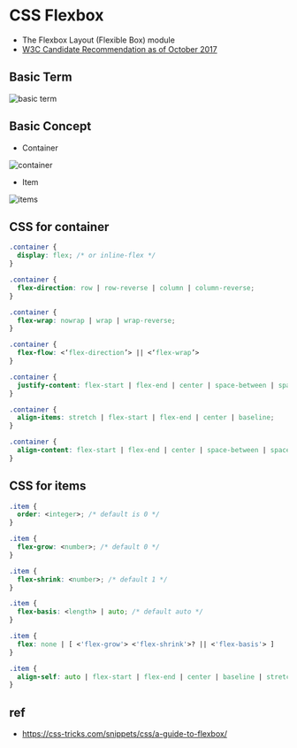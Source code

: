 # CSS Flexbox
* The Flexbox Layout (Flexible Box) module 
* [W3C Candidate Recommendation as of October 2017](https://www.w3.org/TR/css-flexbox/)

## Basic Term

<img src="https://css-tricks.com/wp-content/uploads/2018/11/00-basic-terminology.svg" alt="basic term" class="img" />

## Basic Concept

* Container

<img src="https://css-tricks.com/wp-content/uploads/2018/10/01-container.svg" alt="container" class="img" />

* Item
<img src="https://css-tricks.com/wp-content/uploads/2018/10/02-items.svg" alt="items" class="img" />


## CSS for container

```css
.container {
  display: flex; /* or inline-flex */
}

.container {
  flex-direction: row | row-reverse | column | column-reverse;
}

.container {
  flex-wrap: nowrap | wrap | wrap-reverse;
}

.container {
  flex-flow: <‘flex-direction’> || <‘flex-wrap’>
}

.container {
  justify-content: flex-start | flex-end | center | space-between | space-around | space-evenly;
}

.container {
  align-items: stretch | flex-start | flex-end | center | baseline;
}

.container {
  align-content: flex-start | flex-end | center | space-between | space-around | stretch;
}
```

## CSS for items

```css
.item {
  order: <integer>; /* default is 0 */
}

.item {
  flex-grow: <number>; /* default 0 */
}

.item {
  flex-shrink: <number>; /* default 1 */
}

.item {
  flex-basis: <length> | auto; /* default auto */
}

.item {
  flex: none | [ <'flex-grow'> <'flex-shrink'>? || <'flex-basis'> ]
}

.item {
  align-self: auto | flex-start | flex-end | center | baseline | stretch;
}

```

## ref
* https://css-tricks.com/snippets/css/a-guide-to-flexbox/